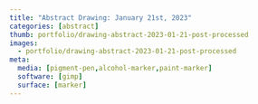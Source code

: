 ```yaml
---
title: "Abstract Drawing: January 21st, 2023"
categories: [abstract]
thumb: portfolio/drawing-abstract-2023-01-21-post-processed
images:
  - portfolio/drawing-abstract-2023-01-21-post-processed
meta:
  media: [pigment-pen,alcohol-marker,paint-marker]
  software: [gimp]
  surface: [marker]
---
```

